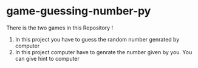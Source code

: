 # game-guessing-number-py
There is the two games in this Repository !
1. In this project you have to guess the random number genrated by computer
2. In this project computer have to genrate the number given by you. You can give hint to computer 
